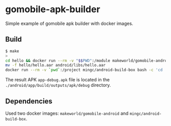 # gomobile-apk-builder

Simple example of gomobile apk builder with docker images.

## Build

```bash
$ make
>
cd hello && docker run --rm -v "$$PWD":/module makeworld/gomobile-android bind -target=android -androidapi 21
mv -f hello/hello.aar android/libs/hello.aar
docker run --rm -v `pwd`:/project mingc/android-build-box bash -c 'cd ./android; ./gradlew build'
```

The result APK `app-debug.apk` file is located in the `./android/app/build/outputs/apk/debug` directory.

## Dependencies

Used two docker images: `makeworld/gomobile-android` and `mingc/android-build-box`.
